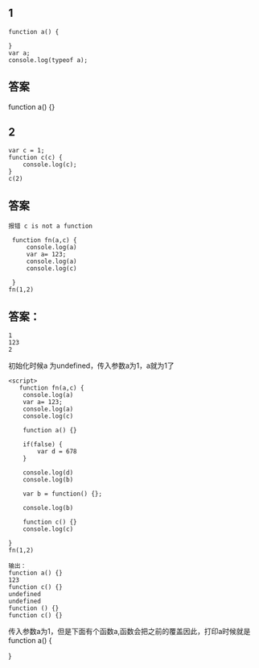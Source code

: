 ## 1
```
function a() {

}
var a;
console.log(typeof a);  
```






## 答案
function a() {}



## 2
```
var c = 1;
function c(c) {
    console.log(c);
}
c(2)
```




## 答案

```
报错 c is not a function
```






```
 function fn(a,c) {
     console.log(a)
     var a= 123;
     console.log(a)
     console.log(c)

 }
fn(1,2)
```




## 答案：
```
1
123
2
```


初始化时候a 为undefined，传入参数a为1，a就为1了


```
<script>
   function fn(a,c) {
    console.log(a)
    var a= 123;
    console.log(a)
    console.log(c)

    function a() {}

    if(false) {
        var d = 678
    }

    console.log(d)
    console.log(b)

    var b = function() {};

    console.log(b)

    function c() {}
    console.log(c)

}
fn(1,2)

```

```
输出：
function a() {}
123
function c() {}
undefined
undefined
function () {}
function c() {}

```


传入参数a为1，但是下面有个函数a,函数会把之前的覆盖因此，打印a时候就是 function a() {

}





